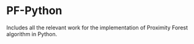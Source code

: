 # PF-Python
Includes all the relevant work for the implementation of Proximity Forest algorithm in Python.
